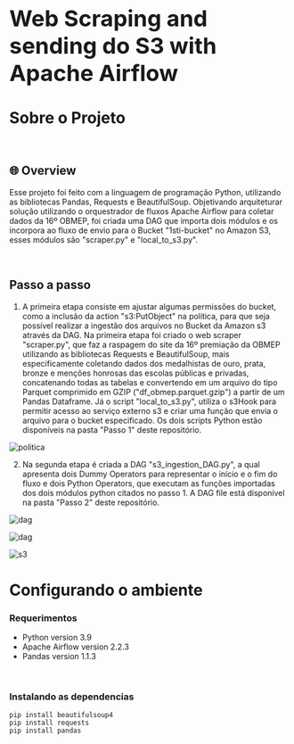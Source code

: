 <div style="font-size:20px">
  <h1>Web Scraping and sending do S3 with Apache Airflow</h1>
</div>

# Sobre o Projeto

<br/>

## 🌐 Overview
Esse projeto foi feito com a linguagem de programação Python, utilizando as bibliotecas Pandas, Requests e BeautifulSoup. 
Objetivando arquiteturar solução utilizando o orquestrador de fluxos Apache Airflow para coletar dados da 16º OBMEP, foi criada uma DAG que importa dois módulos e os 
incorpora ao fluxo de envio para o Bucket "1sti-bucket" no Amazon S3, esses módulos são "scraper.py" e "local_to_s3.py".

<br/>

## Passo a passo
1. A primeira etapa consiste em ajustar algumas permissões do bucket, como a inclusão da action "s3:PutObject" na política, 
para que seja possível realizar a ingestão dos arquivos no Bucket da Amazon s3 através da DAG. Na primeira etapa foi criado o web scraper "scraper.py", que faz
a raspagem do site da 16º premiação da OBMEP utilizando as bibliotecas Requests e BeautifulSoup, mais especificamente coletando dados dos medalhistas de ouro, prata, bronze e menções honrosas 
das escolas públicas e privadas, concatenando todas as tabelas e convertendo em um arquivo do tipo Parquet comprimido em GZIP ("df_obmep.parquet.gzip") a partir de um Pandas Dataframe.
Já o script "local_to_s3.py", utiliza o s3Hook para permitir acesso ao serviço externo s3 e criar uma função que envia o arquivo para o bucket especificado. Os dois scripts Python
estão disponíveis na pasta "Passo 1" deste repositório.

![politica](https://i.imgur.com/RCBF1ju.png)


2. Na segunda etapa é criada a DAG "s3_ingestion_DAG.py", a qual apresenta dois Dummy Operators para representar o início e o fim do fluxo e dois Python Operators, que executam
as funções importadas dos dois módulos python citados no passo 1. A DAG file está disponível na pasta "Passo 2" deste repositório.

![dag](https://i.imgur.com/ZCmCXhB.png)

![dag](https://i.imgur.com/HkbUyys.png)

![s3](https://i.imgur.com/liQAeDS.png)


# Configurando o ambiente

### Requerimentos

- Python version 3.9
- Apache Airflow version 2.2.3
- Pandas version 1.1.3


 <br/>

### Instalando as dependencias

```
pip install beautifulsoup4
pip install requests
pip install pandas
```

<br/>
